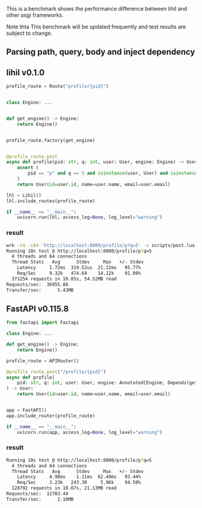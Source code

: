 This is a benchmark shows the performance difference between lihil and other asgi frameworks.

Note thta This benchmark will be updated frequently and test results are subject to change.

## Parsing path, query, body and inject dependency

## lihil v0.1.0

```python
profile_route = Route("profile/{pid}")


class Engine: ...


def get_engine() -> Engine:
    return Engine()


profile_route.factory(get_engine)


@profile_route.post
async def profile(pid: str, q: int, user: User, engine: Engine) -> User:
    assert (
        pid == "p" and q == 5 and isinstance(user, User) and isinstance(engine, Engine)
    )
    return User(id=user.id, name=user.name, email=user.email)

lhl = Lihil()
lhl.include_routes(profile_route)

if __name__ == "__main__":
    uvicorn.run(lhl, access_log=None, log_level="warning")
```

### result
```bash
wrk -t4 -c64 'http://localhost:8000/profile/p?q=5' -s scripts/post.lua
Running 10s test @ http://localhost:8000/profile/p?q=5
  4 threads and 64 connections
  Thread Stats   Avg      Stdev     Max   +/- Stdev
    Latency     1.72ms  319.52us  21.22ms   95.77%
    Req/Sec     9.32k   474.64    14.12k    91.00%
  371254 requests in 10.05s, 54.52MB read
Requests/sec:  36955.88
Transfer/sec:      5.43MB
```

## FastAPI v0.115.8

```python
from fastapi import Fastapi

class Engine: ...

def get_engine() -> Engine:
    return Engine()

profile_route = APIRouter()

@profile_route.post("/profile/{pid}")
async def profile(
    pid: str, q: int, user: User, engine: Annotated[Engine, Depends(get_engine)]
) -> User:
    return User(id=user.id, name=user.name, email=user.email)


app = FastAPI()
app.include_router(profile_route)

if __name__ == "__main__":
    uvicorn.run(app, access_log=None, log_level="warning")
```



### result
```bash
Running 10s test @ http://localhost:8000/profile/p?q=5
  4 threads and 64 connections
  Thread Stats   Avg      Stdev     Max   +/- Stdev
    Latency     4.98ms    1.11ms  62.49ms   93.44%
    Req/Sec     3.23k   243.30     5.96k    94.50%
  128792 requests in 10.07s, 21.13MB read
Requests/sec:  12783.44
Transfer/sec:      2.10MB
```
